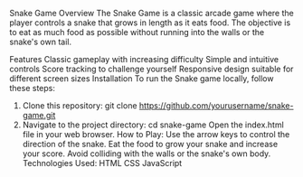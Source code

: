 Snake Game 
Overview
The Snake Game is a classic arcade game where the player controls a snake that grows in length as it eats food. The objective is to eat as much food as possible without running into the walls or the snake's own tail.

Features
Classic gameplay with increasing difficulty
Simple and intuitive controls
Score tracking to challenge yourself
Responsive design suitable for different screen sizes
Installation
To run the Snake game locally, follow these steps:
1. Clone this repository:
   git clone https://github.com/yourusername/snake-game.git
2. Navigate to the project directory:
   cd snake-game
Open the index.html file in your web browser.
How to Play:
Use the arrow keys to control the direction of the snake.
Eat the food to grow your snake and increase your score.
Avoid colliding with the walls or the snake's own body.
Technologies Used:
HTML
CSS
JavaScript

